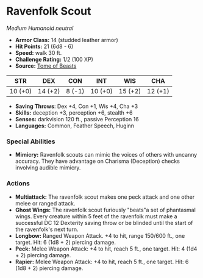 # Ravenfolk Scout

*Medium* *Humanoid* *neutral*

- **Armor Class:** 14 (studded leather armor)
- **Hit Points:** 21 (6d8 - 6)
- **Speed:** walk 30 ft.
- **Challenge Rating:** 1/2 (100 XP)
- **Source:** [Tome of Beasts](https://koboldpress.com/kpstore/product/tome-of-beasts-for-5th-edition-print/)

| STR | DEX | CON | INT | WIS | CHA |
| --- | --- | --- | --- | --- | --- |
| 10 (+0) | 14 (+2) | 8 (-1) | 10 (+0) | 15 (+2) | 12 (+1) |

- **Saving Throws**: Dex +4, Con +1, Wis +4, Cha +3
- **Skills:** deception +3, perception +6, stealth +6
- **Senses:** darkvision 120 ft., passive Perception 16
- **Languages:** Common, Feather Speech, Huginn
### Special Abilities
- **Mimicry:** Ravenfolk scouts can mimic the voices of others with uncanny accuracy. They have advantage on Charisma (Deception) checks involving audible mimicry.
### Actions
- **Multiattack:** The ravenfolk scout makes one peck attack and one other melee or ranged attack.
- **Ghost Wings:** The ravenfolk scout furiously "beats"a set of phantasmal wings. Every creature within 5 feet of the ravenfolk must make a successful DC 12 Dexterity saving throw or be blinded until the start of the ravenfolk's next turn.
- **Longbow:** Ranged Weapon Attack. +4 to hit, range 150/600 ft., one target. Hit: 6 (1d8 + 2) piercing damage.
- **Peck:** Melee Weapon Attack: +4 to hit, reach 5 ft., one target. Hit: 4 (1d4 + 2) piercing damage.
- **Rapier:** Melee Weapon Attack: +4 to hit, reach 5 ft., one target. Hit: 6 (1d8 + 2) piercing damage.
